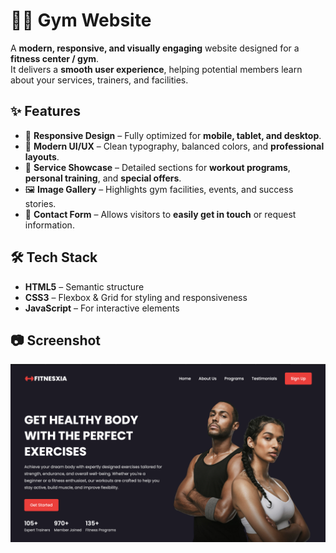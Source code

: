 # 🏋️‍♂️ **Gym Website**

A **modern, responsive, and visually engaging** website designed for a **fitness center / gym**.  
It delivers a **smooth user experience**, helping potential members learn about your services, trainers, and facilities.

## ✨ **Features**
- 📱 **Responsive Design** – Fully optimized for **mobile, tablet, and desktop**.
- 🎨 **Modern UI/UX** – Clean typography, balanced colors, and **professional layouts**.
- 🏃 **Service Showcase** – Detailed sections for **workout programs**, **personal training**, and **special offers**.
- 🖼 **Image Gallery** – Highlights gym facilities, events, and success stories.
- 📩 **Contact Form** – Allows visitors to **easily get in touch** or request information.

## 🛠 **Tech Stack**
- **HTML5** – Semantic structure  
- **CSS3** – Flexbox & Grid for styling and responsiveness  
- **JavaScript** – For interactive elements  

## 📷 **Screenshot**
<img src="/assets/Screenshot 2025-08-14 at 21.17.13.png" alt="Screenshot of the business landing page" />





